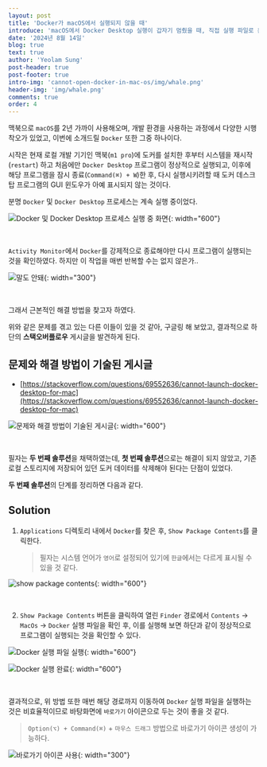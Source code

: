 ```yaml
---
layout: post
title: 'Docker가 macOS에서 실행되지 않을 때'
introduce: 'macOS에서 Docker Desktop 실행이 갑자기 멈췄을 때, 직접 실행 파일로 문제를 해결했던 경험을 소개합니다. 간단한 해결책으로 Docker를 다시 정상적으로 사용할 수 있었던 과정을 함께 알아보세요!'
date: '2024년 8월 14일'
blog: true
text: true
author: 'Yeolam Sung'
post-header: true
post-footer: true
intro-img: 'cannot-open-docker-in-mac-os/img/whale.png'
header-img: 'img/whale.png'
comments: true
order: 4
---
```


맥북으로 `macOS`를 2년 가까이 사용해오며, 개발 환경을 사용하는 과정에서 다양한 시행착오가 있었고, 이번에 소개드릴 `Docker` 또한 그중 하나이다.

시작은 현재 로컬 개발 기기인 맥북(`m1 pro`)에 도커를 설치한 후부터 시스템을 재시작(`restart`) 하고 처음에만 `Docker Desktop` 프로그램이 정상적으로 실행되고, 이후에 해당 프로그램을 잠시 종료(`Command(⌘) + W`)한 후, 다시 실행시키려할 때 도커 데스크탑 프로그램의 GUI 윈도우가 아예 표시되지 않는 것이다.

분명 `Docker` 및 `Docker Desktop` 프로세스는 계속 실행 중이었다.

![Docker 및 Docker Desktop 프로세스 실행 중 화면](img/1.png){: width="600"}

<br/>

`Activity Monitor`에서 `Docker`를 강제적으로 종료해야만 다시 프로그램이 실행되는 것을 확인하였다. 하지만 이 작업을 매번 반복할 수는 없지 않은가..

![말도 안돼](img/no-way.gif){: width="300"}

<br />

그래서 근본적인 해결 방법을 찾고자 하였다.

위와 같은 문제를 겪고 있는 다른 이들이 있을 것 같아, 구글링 해 보았고, 결과적으로 하단의 **스택오버플로우** 게시글을 발견하게 된다.

## 문제와 해결 방법이 기술된 게시글

- [https://stackoverflow.com/questions/69552636/cannot-launch-docker-desktop-for-mac](https://stackoverflow.com/questions/69552636/cannot-launch-docker-desktop-for-mac)

![문제와 해결 방법이 기술된 게시글](img/2.png){: width="600"}

<br/>

필자는 **두 번째 솔루션**을 채택하였는데, **첫 번째 솔루션**으로는 해결이 되지 않았고, 기존 로컬 스토리지에 저장되어 있던 도커 데이터를 삭제해야 된다는 단점이 있었다.

**두 번째 솔루션**의 단계를 정리하면 다음과 같다.

## Solution

1. `Applications` 디렉토리 내에서 `Docker`를 찾은 후, `Show Package Contents`를 클릭한다.

   > 필자는 시스템 언어가 `영어`로 설정되어 있기에 `한글`에서는 다르게 표시될 수 있을 것 같다.

![show package contents](img/3.png){: width="600"}

<br />

2. `Show Package Contents` 버튼을 클릭하여 열린 `Finder` 경로에서 `Contents` → `MacOs` → `Docker` 실행 파일을 확인 후, 이를 실행해 보면 하단과 같이 정상적으로 프로그램이 실행되는 것을 확인할 수 있다.

![Docker 실행 파일 실행](img/4.png){: width="600"}

![Docker 실행 완료](img/5.png){: width="600"}

<br/>

결과적으로, 위 방법 또한 매번 해당 경로까지 이동하여 `Docker` 실행 파일을 실행하는 것은 비효율적이므로 바탕화면에 `바로가기` 아이콘으로 두는 것이 좋을 것 같다.

> `Option(⌥) + Command(⌘)` + `마우스 드래그` 방법으로 바로가기 아이콘 생성이 가능하다.

![바로가기 아이콘 사용](img/6.png){: width="300"}
